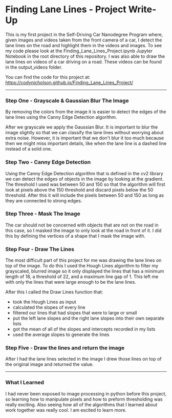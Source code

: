 # Finding Lane Lines - Project Write-Up

This is my first project in the Self-Driving Car Nanodegree Program where, given images and videos taken from the front camera of a car, I detect the lane lines on the road and highlight them in the videos and images. To see my code please look at the Finding_Lane_Lines_Project.ipynb Jupyter Notebook in the root directory of this repository. I was also able to draw the lane lines on videos of a car driving on a road. These videos can be found in the output_videos folder.

You can find the code for this project at: https://codynicholson.github.io/Finding_Lane_Lines_Project/

***

### Step One - Grayscale & Gaussian Blur The Image

By removing the colors from the image it is easier to detect the edges of the lane lines using the Canny Edge Detection algorithm.

After we grayscale we apply the Gaussian Blur. It is important to blur the image slightly so that we can classify the lane lines without worrying about extra noise. However, it is important that we don't blur it too much because then we might miss important details, like when the lane line is a dashed line instead of a solid one.

### Step Two - Canny Edge Detection

Using the Canny Edge Detection algorithm that is defined in the cv2 library we can detect the edges of objects in the image by looking at the gradient. The threshold I used was between 50 and 150 so that the algorithm will first look at pixels above the 150 threshold and discard pixels below the 50 threshold. After this it will include the pixels between 50 and 150 as long as they are connected to strong edges.

### Step Three - Mask The Image

The car should not be concerned with objects that are not on the road in this case, so I masked the image to only look at the road in front of it. I did this by defining the vertices of a shape that I mask the image with.

### Step Four - Draw The Lines

The most difficult part of this project for me was drawing the lane lines on top of the image. To do this I used the Hough Lines algorithm to filter my grayscaled, blurred image so it only displayed the lines that has a minimum length of 18, a threshold of 22, and a maximum line gap of 1. This left me with only the lines that were large enough to be the lane lines.

After this I called the Draw Lines function that:

- took the Hough Lines as input
- calculated the slopes of every line
- filtered our lines that had slopes that were to large or small
- put the left lane slopes and the right lane slopes into their own separate lists
- got the mean of all of the slopes and intercepts recorded in my lists
- used the average slopes to generate the lines

### Step Five - Draw the lines and return the image

After I had the lane lines selected in the image I drew those lines on top of the original image and returned the value.

***

### What I Learned

I had never been exposed to image processing in python before this project, so learning how to manipulate pixels and how to preform thresholding was really exciting. Also seeing how all of the algorithms that I learned about work together was really cool. I am excited to learn more.
